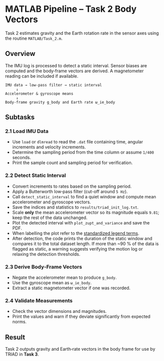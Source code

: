 # MATLAB Pipeline – Task 2 Body Vectors

Task 2 estimates gravity and the Earth rotation rate in the sensor axes using the routine `MATLAB/Task_2.m`.

## Overview

The IMU log is processed to detect a static interval.  Sensor biases are computed and the body‑frame vectors are derived.  A magnetometer reading can be included if available.

```text
IMU data → low-pass filter → static interval
     ↓
Accelerometer & gyroscope means
     ↓
Body-frame gravity g_body and Earth rate ω_ie_body
```

## Subtasks

### 2.1 Load IMU Data
- Use `load` or `dlmread` to read the `.dat` file containing time, angular increments and velocity increments.
- Determine the sampling period from the time column or assume `1/400` seconds.
- Print the sample count and sampling period for verification.

### 2.2 Detect Static Interval
- Convert increments to rates based on the sampling period.
- Apply a Butterworth low‑pass filter (cut-off around `5 Hz`).
- Call `detect_static_interval` to find a quiet window and compute mean accelerometer and gyroscope vectors.
- Save the indices and statistics to `results/triad_init_log.txt`.
- Scale **only** the mean accelerometer vector so its magnitude equals `9.81`;
  keep the rest of the data unchanged.
- Plot the detected interval with `plot_zupt_and_variance` and save the PDF.
- When labelling the plot refer to the [standardized legend terms](../PlottingChecklist.md#standardized-legend-terms).
- After detection, the code prints the duration of the static window and
  compares it to the total dataset length. If more than ~90 % of the data is
  flagged as static, a warning suggests verifying the motion log or relaxing the
  detection thresholds.

### 2.3 Derive Body‑Frame Vectors
- Negate the accelerometer mean to produce `g_body`.
- Use the gyroscope mean as `ω_ie_body`.
- Extract a static magnetometer vector if one was recorded.

### 2.4 Validate Measurements
- Check the vector dimensions and magnitudes.
- Print the values and warn if they deviate significantly from expected norms.

## Result

Task 2 outputs gravity and Earth‑rate vectors in the body frame for use by TRIAD in **Task 3**.
